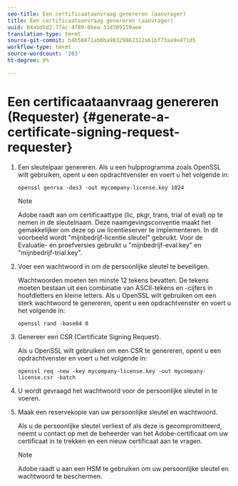 ```yaml
---
seo-title: Een certificaataanvraag genereren (aanvrager)
title: Een certificaataanvraag genereren (aanvrager)
uuid: 04abd5d2-77ac-4f89-8bea-31d389159aee
translation-type: tm+mt
source-git-commit: b4b50471ab0ba98329862322a61bf73aa9e471d5
workflow-type: tm+mt
source-wordcount: '203'
ht-degree: 0%

---
```



# Een certificaataanvraag genereren (Requester) {#generate-a-certificate-signing-request-requester}

1. Een sleutelpaar genereren. Als u een hulpprogramma zoals OpenSSL wilt gebruiken, opent u een opdrachtvenster en voert u het volgende in:

   ```
   openssl genrsa -des3 -out mycompany-license.key 1024
   ```

   >[!NOTE]
   >
   >Adobe raadt aan om certificaattype (lic, pkgr, trans, trial of eval) op te nemen in de sleutelnaam. Deze naamgevingsconventie maakt het gemakkelijker om deze op uw licentieserver te implementeren. In dit voorbeeld wordt &quot;mijnbedrijf-licentie.sleutel&quot; gebruikt. Voor de Evaluatie- en proefversies gebruikt u &quot;mijnbedrijf-eval.key&quot; en &quot;mijnbedrijf-trial.key&quot;.

1. Voer een wachtwoord in om de persoonlijke sleutel te beveiligen.

   Wachtwoorden moeten ten minste 12 tekens bevatten. De tekens moeten bestaan uit een combinatie van ASCII-tekens en -cijfers in hoofdletters en kleine letters. Als u OpenSSL wilt gebruiken om een sterk wachtwoord te genereren, opent u een opdrachtvenster en voert u het volgende in:

   ```
   openssl rand -base64 8
   ```

1. Genereer een CSR (Certificate Signing Request).

   Als u OpenSSL wilt gebruiken om een CSR te genereren, opent u een opdrachtvenster en voert u het volgende in:

   ```
   openssl req -new -key mycompany-license.key -out mycompany-license.csr -batch 
   ```

1. U wordt gevraagd het wachtwoord voor de persoonlijke sleutel in te voeren.
1. Maak een reservekopie van uw persoonlijke sleutel en wachtwoord.

   Als u de persoonlijke sleutel verliest of als deze is gecompromitteerd, neemt u contact op met de beheerder van het Adobe-certificaat om uw certificaat in te trekken en een nieuw certificaat aan te vragen.

   >[!NOTE]
   >
   >Adobe raadt u aan een HSM te gebruiken om uw persoonlijke sleutel en wachtwoord te beschermen.

